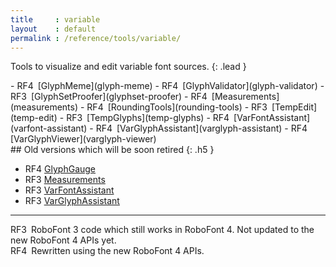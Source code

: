 ```yaml
---
title     : variable
layout    : default
permalink : /reference/tools/variable/
---
```


Tools to visualize and edit variable font sources.
{: .lead }

<div class='row'>

<div class='col' markdown='1'>
- <span class="badge text-bg-success rounded-0">RF4</span> [GlyphMeme](glyph-meme)
- <span class="badge text-bg-success rounded-0">RF4</span> [GlyphValidator](glyph-validator)
- <span class="badge text-bg-warning rounded-0">RF3</span> [GlyphSetProofer](glyphset-proofer)
- <span class="badge text-bg-success rounded-0">RF4</span> [Measurements](measurements)
- <span class="badge text-bg-success rounded-0">RF4</span> [RoundingTools](rounding-tools)
- <span class="badge text-bg-warning rounded-0">RF3</span> [TempEdit](temp-edit)
- <span class="badge text-bg-warning rounded-0">RF3</span> [TempGlyphs](temp-glyphs)
- <span class="badge text-bg-success rounded-0">RF4</span> [VarFontAssistant](varfont-assistant)
- <span class="badge text-bg-success rounded-0">RF4</span> [VarGlyphAssistant](varglyph-assistant)
- <span class="badge text-bg-success rounded-0">RF4</span> [VarGlyphViewer](varglyph-viewer)
</div>

<div class='col' markdown='1'>
## Old versions which will be soon retired
{: .h5 }

- <span class="badge text-bg-success rounded-0">RF4</span> [GlyphGauge](old/glyph-gauge)
- <span class="badge text-bg-warning rounded-0">RF3</span> [Measurements](old/measurements)
- <span class="badge text-bg-warning rounded-0">RF3</span> [VarFontAssistant](old/varfont-assistant)
- <span class="badge text-bg-warning rounded-0">RF3</span> [VarGlyphAssistant](old/varglyph-assistant)
</div>

</div>

- - -

<span class="badge text-bg-warning rounded-0">RF3</span> RoboFont 3 code which still works in RoboFont 4. Not updated to the new RoboFont 4 APIs yet.  
<span class="badge text-bg-success rounded-0">RF4</span> Rewritten using the new RoboFont 4 APIs.  
